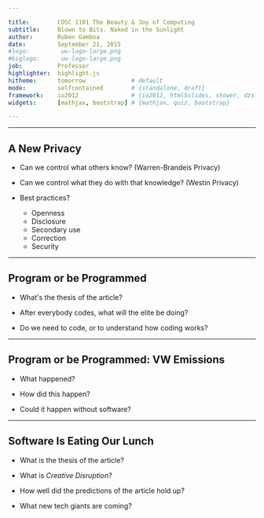 ```yaml
---

title:        COSC 1101 The Beauty & Joy of Computing
subtitle:     Blown to Bits. Naked in the Sunlight
author:       Ruben Gamboa
date:         September 21, 2015
#logo:         uw-logo-large.png
#biglogo:      uw-logo-large.png
job:          Professor
highlighter:  highlight.js
hitheme:      tomorrow             # default
mode:         selfcontained        # {standalone, draft}
framework:    io2012               # {io2012, html5slides, shower, dzslides, revealjs, ...}
widgets:      [mathjax, bootstrap] # {mathjax, quiz, bootstrap}

---
```


<style>
slide.title-slide {
     background-color: #EDE0CF; /* CBE7A5; #EDE0CF; ; #CA9F9D*/
     background-image: url(assets/img/uw-logo-large.png);
     background-repeat: no-repeat;
     background-position: center top;
   }
slide:not(.title-slide) {
    background-image: url(assets/img/uw-logo-small.png);
    background-repeat: no-repeat;
    background-position: right bottom;
    background-size: 24px;
}
</style>

---

## A New Privacy

* Can we control what others know? (Warren-Brandeis Privacy)

* Can we control what they do with that knowledge? (Westin Privacy)

* Best practices?
  * Openness
  * Disclosure
  * Secondary use
  * Correction
  * Security

---

## Program or be Programmed

* What's the thesis of the article?

* After everybody codes, what will the elite be doing?

* Do we need to code, or to understand how coding works?

---

## Program or be Programmed: VW Emissions

* What happened?

* How did this happen?

* Could it happen without software?

---

## Software Is Eating Our Lunch

* What is the thesis of the article?

* What is *Creative Disruption*?

* How well did the predictions of the article hold up?

* What new tech giants are coming?

